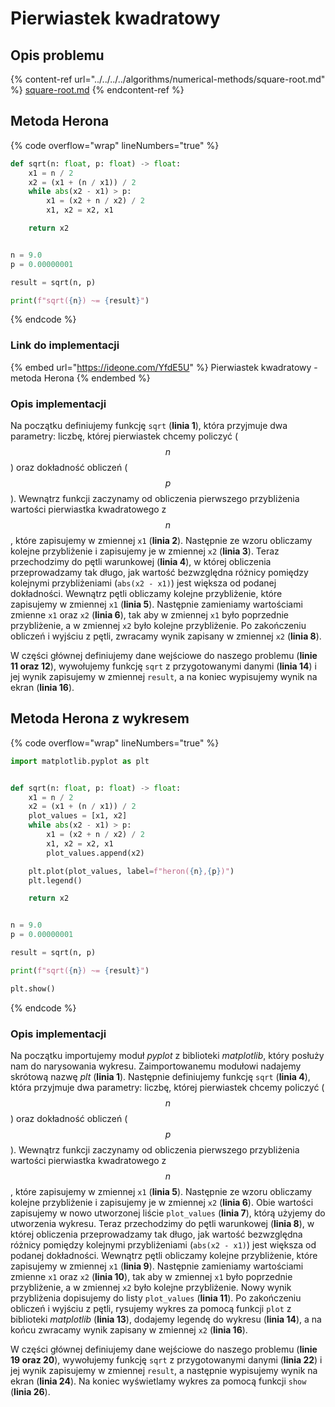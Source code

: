 # Pierwiastek kwadratowy

## Opis problemu

{% content-ref url="../../../../algorithms/numerical-methods/square-root.md" %}
[square-root.md](../../../../algorithms/numerical-methods/square-root.md)
{% endcontent-ref %}

## Metoda Herona

{% code overflow="wrap" lineNumbers="true" %}
```python
def sqrt(n: float, p: float) -> float:
    x1 = n / 2
    x2 = (x1 + (n / x1)) / 2
    while abs(x2 - x1) > p:
        x1 = (x2 + n / x2) / 2
        x1, x2 = x2, x1

    return x2


n = 9.0
p = 0.00000001

result = sqrt(n, p)

print(f"sqrt({n}) ~= {result}")
```
{% endcode %}

### Link do implementacji

{% embed url="https://ideone.com/YfdE5U" %}
Pierwiastek kwadratowy - metoda Herona
{% endembed %}

### Opis implementacji

Na początku definiujemy funkcję `sqrt` (**linia 1**), która przyjmuje dwa parametry: liczbę, której pierwiastek chcemy policzyć ($$n$$) oraz dokładność obliczeń ($$p$$). Wewnątrz funkcji zaczynamy od obliczenia pierwszego przybliżenia wartości pierwiastka kwadratowego z $$n$$, które zapisujemy w zmiennej `x1` (**linia 2**). Następnie ze wzoru obliczamy kolejne przybliżenie i zapisujemy je w zmiennej `x2` (**linia 3**). Teraz przechodzimy do pętli warunkowej (**linia 4**), w której obliczenia przeprowadzamy tak długo, jak wartość bezwzględna różnicy pomiędzy kolejnymi przybliżeniami (`abs(x2 - x1)`) jest większa od podanej dokładności. Wewnątrz pętli obliczamy kolejne przybliżenie, które zapisujemy w zmiennej `x1` (**linia 5**). Następnie zamieniamy wartościami zmienne `x1` oraz `x2` (**linia 6**), tak aby w zmiennej `x1` było poprzednie przybliżenie, a w zmiennej `x2` było kolejne przybliżenie. Po zakończeniu obliczeń i wyjściu z pętli, zwracamy wynik zapisany w zmiennej `x2` (**linia 8**).

W części głównej definiujemy dane wejściowe do naszego problemu (**linie 11 oraz 12**), wywołujemy funkcję `sqrt` z przygotowanymi danymi (**linia 14**) i jej wynik zapisujemy w zmiennej `result`, a na koniec wypisujemy wynik na ekran (**linia 16**).

## Metoda Herona z wykresem

{% code overflow="wrap" lineNumbers="true" %}
```python
import matplotlib.pyplot as plt


def sqrt(n: float, p: float) -> float:
    x1 = n / 2
    x2 = (x1 + (n / x1)) / 2
    plot_values = [x1, x2]
    while abs(x2 - x1) > p:
        x1 = (x2 + n / x2) / 2
        x1, x2 = x2, x1
        plot_values.append(x2)

    plt.plot(plot_values, label=f"heron({n},{p})")
    plt.legend()

    return x2


n = 9.0
p = 0.00000001

result = sqrt(n, p)

print(f"sqrt({n}) ~= {result}")

plt.show()
```
{% endcode %}

### Opis implementacji

Na początku importujemy moduł *pyplot* z biblioteki *matplotlib*, który posłuży nam do narysowania wykresu. Zaimportowanemu modułowi nadajemy skrótową nazwę *plt* (**linia 1**). Następnie definiujemy funkcję `sqrt` (**linia 4**), która przyjmuje dwa parametry: liczbę, której pierwiastek chcemy policzyć ($$n$$) oraz dokładność obliczeń ($$p$$). Wewnątrz funkcji zaczynamy od obliczenia pierwszego przybliżenia wartości pierwiastka kwadratowego z $$n$$, które zapisujemy w zmiennej `x1` (**linia 5**). Następnie ze wzoru obliczamy kolejne przybliżenie i zapisujemy je w zmiennej `x2` (**linia 6**). Obie wartości zapisujemy w nowo utworzonej liście `plot_values` (**linia 7**), którą użyjemy do utworzenia wykresu. Teraz przechodzimy do pętli warunkowej (**linia 8**), w której obliczenia przeprowadzamy tak długo, jak wartość bezwzględna różnicy pomiędzy kolejnymi przybliżeniami (`abs(x2 - x1)`) jest większa od podanej dokładności. Wewnątrz pętli obliczamy kolejne przybliżenie, które zapisujemy w zmiennej `x1` (**linia 9**). Następnie zamieniamy wartościami zmienne `x1` oraz `x2` (**linia 10**), tak aby w zmiennej `x1` było poprzednie przybliżenie, a w zmiennej `x2` było kolejne przybliżenie. Nowy wynik przybliżenia dopisujemy do listy `plot_values` (**linia 11**). Po zakończeniu obliczeń i wyjściu z pętli, rysujemy wykres za pomocą funkcji `plot` z biblioteki *matplotlib* (**linia 13**), dodajemy legendę do wykresu (**linia 14**), a na końcu zwracamy wynik zapisany w zmiennej `x2` (**linia 16**).

W części głównej definiujemy dane wejściowe do naszego problemu (**linie 19 oraz 20**), wywołujemy funkcję `sqrt` z przygotowanymi danymi (**linia 22**) i jej wynik zapisujemy w zmiennej `result`, a następnie wypisujemy wynik na ekran (**linia 24**). Na koniec wyświetlamy wykres za pomocą funkcji `show` (**linia 26**).